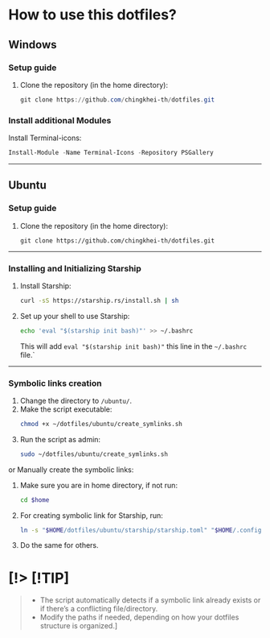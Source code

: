 # How to use this dotfiles?

## Windows

### Setup guide

1. Clone the repository (in the home directory):
    ```powershell
    git clone https://github.com/chingkhei-th/dotfiles.git
    ```

### Install additional Modules
Install Terminal-icons:
```powershell
Install-Module -Name Terminal-Icons -Repository PSGallery
```
---
## Ubuntu

### Setup guide

1. Clone the repository (in the home directory):
    ```shell
    git clone https://github.com/chingkhei-th/dotfiles.git
    ```
---
### Installing and Initializing Starship
1. Install Starship:
    ```bash
    curl -sS https://starship.rs/install.sh | sh
    ```
2. Set up your shell to use Starship:
    ```bash
    echo 'eval "$(starship init bash)"' >> ~/.bashrc
    ```
    This will add `eval "$(starship init bash)"` this line in the `~/.bashrc` file.`
---

### Symbolic links creation

1. Change the directory to `/ubuntu/`.
2. Make the script executable:
    ```bash
    chmod +x ~/dotfiles/ubuntu/create_symlinks.sh

    ```
3. Run the script as admin:
    ```bash
    sudo ~/dotfiles/ubuntu/create_symlinks.sh
    ```

or Manually create the symbolic links:

1. Make sure you are in home directory, if not run:
    ```bash
    cd $home
    ```
2. For creating symbolic link for Starship, run:
    ```bash
    ln -s "$HOME/dotfiles/ubuntu/starship/starship.toml" "$HOME/.config/starship.toml"
    ```
3. Do the same for others.



# [!> [!TIP]
>* The script automatically detects if a symbolic link already exists or if there’s a conflicting file/directory.
>* Modify the paths if needed, depending on how your dotfiles structure is organized.]
